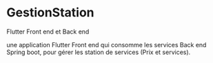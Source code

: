 # GestionStation
Flutter Front end et Back end

une application Flutter Front end qui consomme
les services Back end Spring boot, pour gérer les station de services (Prix et services).
